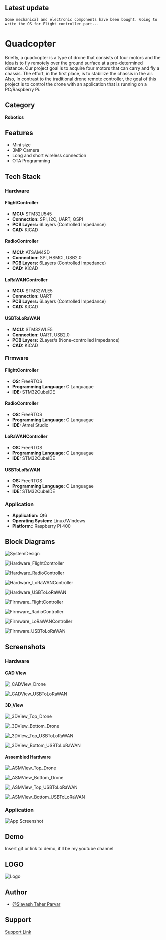 
## Latest update

``
Some mechanical and electronic components have been bought. Going to write the OS for Flight controller part...
``

# Quadcopter

Briefly, a quadcopter is a type of drone that consists of four motors and the idea is to fly remotely over the ground surface at a pre-determined distance. Our project goal is to acquire four motors that can carry and fly a chassis. The effort, in the first place, is to stabilize the chassis in the air. Also, In contrast to the traditional drone remote controller, the goal of this project is to control the drone with an application that is running on a PC/Raspberry Pi.

## Category

__Robotics__

## Features

- Mini size
- 3MP Camera
- Long and short wireless connection
- OTA Programming


## Tech Stack

### Hardware

#### FlightController
- **MCU:** STM32U545
- **Connection:** SPI, I2C, UART, QSPI
- **PCB Layers:** 6Layers (Controlled Impedance)
- **CAD:** KiCAD

#### RadioController
- **MCU:** ATSAM4SD
- **Connection:** SPI, HSMCI, USB2.0
- **PCB Layers:** 6Layers (Controlled Impedance)
- **CAD:** KiCAD

#### LoRaWANController
- **MCU:** STM32WLE5
- **Connection:** UART
- **PCB Layers:** 6Layers (Controlled Impedance)
- **CAD:** KiCAD

#### USBToLoRaWAN
- **MCU:** STM32WLE5
- **Connection:** UART, USB2.0
- **PCB Layers:** 2Layer/s (None-controlled Impedance)
- **CAD:** KiCAD

### Firmware

#### FlightController
- **OS:** FreeRTOS
- **Programming Language:** C Languagae
- **IDE:** STM32CubeIDE

#### RadioController
- **OS:** FreeRTOS
- **Programming Language:** C Languagae
- **IDE:** Atmel Studio

#### LoRaWANController
- **OS:** FreeRTOS
- **Programming Language:** C Languagae
- **IDE:** STM32CubeIDE

#### USBToLoRaWAN
- **OS:** FreeRTOS
- **Programming Language:** C Languagae
- **IDE:** STM32CubeIDE

### Application

- **Application:** Qt6
- **Operating System:** Linux/Windows
- **Platform:**: Raspberry Pi 400


## Block Diagrams

![SystemDesign](https://github.com/mend0z0/Quadcopter/blob/main/Document/Block%20Diagrams/_FBD_SYS_QuadCopter_v1.0.svg)

![Hardware_FlightController](https://github.com/mend0z0/Quadcopter/blob/main/Document/Block%20Diagrams/_FBD_HW_FlightController_v1.0.svg)

![Hardware_RadioController](https://github.com/mend0z0/Quadcopter/blob/main/Document/Block%20Diagrams/_FBD_HW_RadioController_v1.0.svg)

![Hardware_LoRaWANController](https://github.com/mend0z0/Quadcopter/blob/main/Document/Block%20Diagrams/_FBD_HW_LoRaWANController_v1.0.svg)

![Hardware_USBToLoRaWAN](https://github.com/mend0z0/Quadcopter/blob/main/Document/Block%20Diagrams/_FBD_HW_USBToLoRaWAN_v1.0.svg)

![Firmware_FlightController](https://github.com/mend0z0/Quadcopter/blob/main/Document/Block%20Diagrams/_FBD_FW_FlightController_v1.0.svg)

![Firmware_RadioController](https://github.com/mend0z0/Quadcopter/blob/main/Document/Block%20Diagrams/_FBD_FW_RadioController_v1.0.svg)

![Firmware_LoRaWANController](https://github.com/mend0z0/Quadcopter/blob/main/Document/Block%20Diagrams/_FBD_FW_LoraWANController_v1.0.svg)

![Firmware_USBToLoRaWAN](https://github.com/mend0z0/Quadcopter/blob/main/Document/Block%20Diagrams/_FBD_FW_USBToLoRaWAN_v1.0.svg)


## Screenshots

### Hardware

#### CAD View

![_CADView_Drone](https://github.com/mend0z0)

![_CADView_USBToLoRaWAN](https://github.com/mend0z0)

#### 3D_View

![_3DView_Top_Drone](https://github.com/mend0z0)

![_3DView_Bottom_Drone](https://github.com/mend0z0)

![_3DView_Top_USBToLoRaWAN](https://github.com/mend0z0)

![_3DView_Bottom_USBToLoRaWAN](https://github.com/mend0z0)
 
#### Assembled Hardware

![_ASMView_Top_Drone](https://github.com/mend0z0)

![_ASMView_Bottom_Drone](https://github.com/mend0z0)

![_ASMView_Top_USBToLoRaWAN](https://github.com/mend0z0)

![_ASMView_Bottom_USBToLoRaWAN](https://github.com/mend0z0)

### Application
![App Screenshot](https://github.com/mend0z0)


## Demo

Insert gif or link to demo, it'll be my youtube channel

## LOGO

![Logo](https://github.com/mend0z0/Quadcopter/blob/main/Logo.png)


## Author

- [@Siavash Taher Parvar](https://www.linkedin.com/in/mend0z0)


## Support

[Support Link](https://github.com/sponsors/mend0z0)

